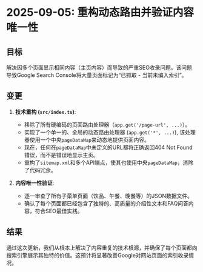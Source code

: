 # 2025-09-05: 重构动态路由并验证内容唯一性

## 目标

解决因多个页面显示相同内容（主页内容）而导致的严重SEO收录问题。该问题导致Google Search Console将大量页面标记为“已抓取 - 当前未编入索引”。

## 变更

1.  **技术重构 (`src/index.ts`)**:
    *   移除了所有硬编码的页面路由处理器（`app.get('/page-url', ...)`）。
    *   实现了一个单一的、全局的动态路由处理器 (`app.get('*', ...)`), 该处理器使用一个中央`pageDataMap`来动态地提供页面内容。
    *   现在，任何在`pageDataMap`中未定义的URL都将正确返回404 Not Found错误，而不是错误地显示主页。
    *   重构了`sitemap.xml`和多个API端点，使其也使用中央`pageDataMap`，消除了代码冗余。

2.  **内容唯一性验证**:
    *   逐一审查了所有子菜单页面（饮品、午餐、晚餐等）的JSON数据文件。
    *   确认了每个页面都已经包含了独特的、高质量的介绍性文本和FAQ问答内容，符合SEO最佳实践。

## 结果

通过这次更新，我们从根本上解决了内容重复的技术根源，并确保了每个页面都向搜索引擎展示其独特的价值。这预计将显著改善Google对网站页面的索引收录情况。
